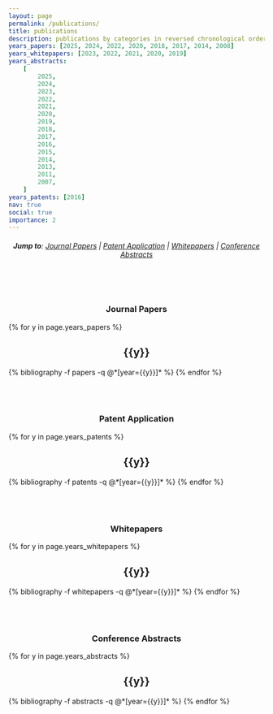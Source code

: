 ```yaml
---
layout: page
permalink: /publications/
title: publications
description: publications by categories in reversed chronological order.
years_papers: [2025, 2024, 2022, 2020, 2018, 2017, 2014, 2008]
years_whitepapers: [2023, 2022, 2021, 2020, 2019]
years_abstracts:
    [
        2025,
        2024,
        2023,
        2022,
        2021,
        2020,
        2019,
        2018,
        2017,
        2016,
        2015,
        2014,
        2013,
        2011,
        2007,
    ]
years_patents: [2016]
nav: true
social: true
importance: 2
---
```


<style>
h2 {text-align: center;}
h3 {text-align: center;}
h4 {text-align: center;}
h5 {text-align: center;}
h6 {text-align: center;}
</style>

###### **Jump to**: [Journal Papers](#journal-papers) | [Patent Application](#patent-application) | [Whitepapers](#whitepapers) | [Conference Abstracts](#conference-abstracts)

<br />
<br />

### **Journal Papers**

<div class="publications">

{% for y in page.years_papers %}

  <h2 class="year">{{y}}</h2>
  {% bibliography -f papers -q @*[year={{y}}]* %}
{% endfor %}

</div>

<br />
<br />
<br />

### **Patent Application**

<div class="publications">

{% for y in page.years_patents %}

  <h2 class="year">{{y}}</h2>
  {% bibliography -f patents -q @*[year={{y}}]* %}
{% endfor %}

</div>

<br />
<br />
<br />

### **Whitepapers**

<div class="publications">

{% for y in page.years_whitepapers %}

  <h2 class="year">{{y}}</h2>
  {% bibliography -f whitepapers -q @*[year={{y}}]* %}
{% endfor %}

</div>

<br />
<br />
<br />

### **Conference Abstracts**

<div class="publications">

{% for y in page.years_abstracts %}

  <h2 class="year">{{y}}</h2>
  {% bibliography -f abstracts -q @*[year={{y}}]* %}
{% endfor %}

</div>

<br />
<br />
